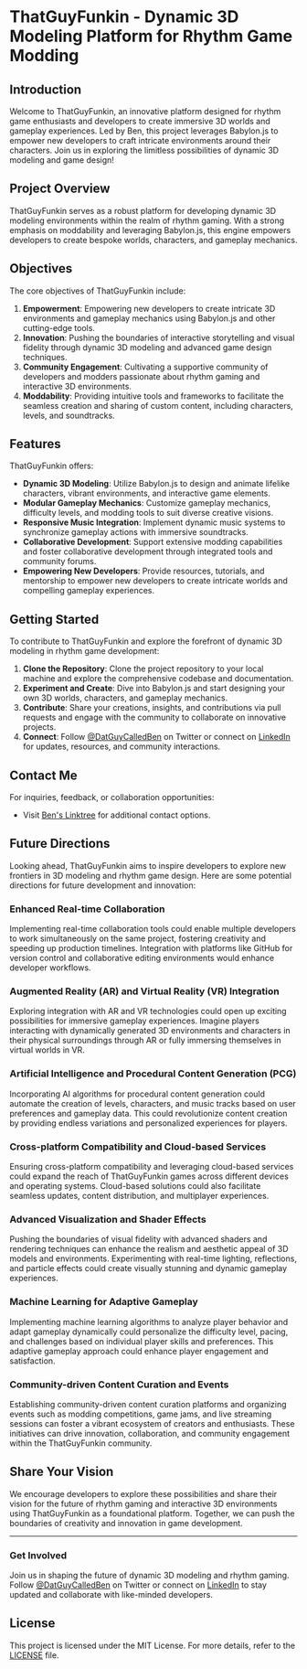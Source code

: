 # ThatGuyFunkin - Dynamic 3D Modeling Platform for Rhythm Game Modding

## Introduction
Welcome to ThatGuyFunkin, an innovative platform designed for rhythm game enthusiasts and developers to create immersive 3D worlds and gameplay experiences. Led by Ben, this project leverages Babylon.js to empower new developers to craft intricate environments around their characters. Join us in exploring the limitless possibilities of dynamic 3D modeling and game design!

## Project Overview
ThatGuyFunkin serves as a robust platform for developing dynamic 3D modeling environments within the realm of rhythm gaming. With a strong emphasis on moddability and leveraging Babylon.js, this engine empowers developers to create bespoke worlds, characters, and gameplay mechanics.

## Objectives
The core objectives of ThatGuyFunkin include:
1. **Empowerment**: Empowering new developers to create intricate 3D environments and gameplay mechanics using Babylon.js and other cutting-edge tools.
2. **Innovation**: Pushing the boundaries of interactive storytelling and visual fidelity through dynamic 3D modeling and advanced game design techniques.
3. **Community Engagement**: Cultivating a supportive community of developers and modders passionate about rhythm gaming and interactive 3D environments.
4. **Moddability**: Providing intuitive tools and frameworks to facilitate the seamless creation and sharing of custom content, including characters, levels, and soundtracks.

## Features
ThatGuyFunkin offers:
- **Dynamic 3D Modeling**: Utilize Babylon.js to design and animate lifelike characters, vibrant environments, and interactive game elements.
- **Modular Gameplay Mechanics**: Customize gameplay mechanics, difficulty levels, and modding tools to suit diverse creative visions.
- **Responsive Music Integration**: Implement dynamic music systems to synchronize gameplay actions with immersive soundtracks.
- **Collaborative Development**: Support extensive modding capabilities and foster collaborative development through integrated tools and community forums.
- **Empowering New Developers**: Provide resources, tutorials, and mentorship to empower new developers to create intricate worlds and compelling gameplay experiences.

## Getting Started
To contribute to ThatGuyFunkin and explore the forefront of dynamic 3D modeling in rhythm game development:
1. **Clone the Repository**: Clone the project repository to your local machine and explore the comprehensive codebase and documentation.
2. **Experiment and Create**: Dive into Babylon.js and start designing your own 3D worlds, characters, and gameplay mechanics.
3. **Contribute**: Share your creations, insights, and contributions via pull requests and engage with the community to collaborate on innovative projects.
4. **Connect**: Follow [@DatGuyCalledBen](https://twitter.com/DatGuyCalledBen) on Twitter or connect on [LinkedIn](https://linkedin.com/benyaminshah) for updates, resources, and community interactions.

## Contact Me
For inquiries, feedback, or collaboration opportunities:
- Visit [Ben's Linktree](https://linktr.ee/thatguycalledben) for additional contact options.

## Future Directions
Looking ahead, ThatGuyFunkin aims to inspire developers to explore new frontiers in 3D modeling and rhythm game design. Here are some potential directions for future development and innovation:

### Enhanced Real-time Collaboration
Implementing real-time collaboration tools could enable multiple developers to work simultaneously on the same project, fostering creativity and speeding up production timelines. Integration with platforms like GitHub for version control and collaborative editing environments would enhance developer workflows.

### Augmented Reality (AR) and Virtual Reality (VR) Integration
Exploring integration with AR and VR technologies could open up exciting possibilities for immersive gameplay experiences. Imagine players interacting with dynamically generated 3D environments and characters in their physical surroundings through AR or fully immersing themselves in virtual worlds in VR.

### Artificial Intelligence and Procedural Content Generation (PCG)
Incorporating AI algorithms for procedural content generation could automate the creation of levels, characters, and music tracks based on user preferences and gameplay data. This could revolutionize content creation by providing endless variations and personalized experiences for players.

### Cross-platform Compatibility and Cloud-based Services
Ensuring cross-platform compatibility and leveraging cloud-based services could expand the reach of ThatGuyFunkin games across different devices and operating systems. Cloud-based solutions could also facilitate seamless updates, content distribution, and multiplayer experiences.

### Advanced Visualization and Shader Effects
Pushing the boundaries of visual fidelity with advanced shaders and rendering techniques can enhance the realism and aesthetic appeal of 3D models and environments. Experimenting with real-time lighting, reflections, and particle effects could create visually stunning and dynamic gameplay experiences.

### Machine Learning for Adaptive Gameplay
Implementing machine learning algorithms to analyze player behavior and adapt gameplay dynamically could personalize the difficulty level, pacing, and challenges based on individual player skills and preferences. This adaptive gameplay approach could enhance player engagement and satisfaction.

### Community-driven Content Curation and Events
Establishing community-driven content curation platforms and organizing events such as modding competitions, game jams, and live streaming sessions can foster a vibrant ecosystem of creators and enthusiasts. These initiatives can drive innovation, collaboration, and community engagement within the ThatGuyFunkin community.

## Share Your Vision
We encourage developers to explore these possibilities and share their vision for the future of rhythm gaming and interactive 3D environments using ThatGuyFunkin as a foundational platform. Together, we can push the boundaries of creativity and innovation in game development.

---

### Get Involved
Join us in shaping the future of dynamic 3D modeling and rhythm gaming. Follow [@DatGuyCalledBen](https://twitter.com/DatGuyCalledBen) on Twitter or connect on [LinkedIn](https://linkedin.com/benyaminshah) to stay updated and collaborate with like-minded developers.


## License
This project is licensed under the MIT License. For more details, refer to the [LICENSE](LICENSE) file.
